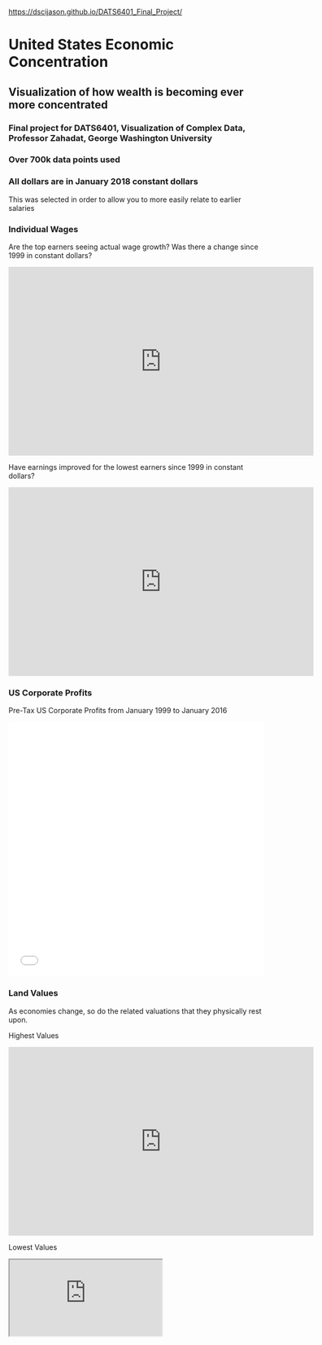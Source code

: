 https://dscijason.github.io/DATS6401_Final_Project/

# United States Economic Concentration
## Visualization of how wealth is becoming ever more concentrated

### Final project for DATS6401, Visualization of Complex Data, Professor Zahadat, George Washington University

### Over 700k data points used

### All dollars are in January 2018 constant dollars
This was selected in order to allow you to more easily relate to earlier salaries


### Individual Wages

Are the top earners seeing actual wage growth? Was there a change since 1999 in constant dollars?

<iframe width="600" height="371" seamless frameborder="0" scrolling="no" src="https://docs.google.com/spreadsheets/d/e/2PACX-1vTGVzCU3aHkVlADbhDV7ljET4qPMQTqBghaNzHPSfsu34UeZh9HbPkDTUoRVKt14l6d6xnFtqBN2PJq/pubchart?oid=1196850580&amp;format=interactive"></iframe>

Have earnings improved for the lowest earners since 1999 in constant dollars?

 <iframe width="600" height="371" seamless frameborder="0" scrolling="no" src="https://docs.google.com/spreadsheets/d/e/2PACX-1vT2aEkP7ylnodFH3oJ2NtPvdroF62QcDQcNgDkMbiPw8ArV4wSd6b65vEFoY9T8oFUSIRMW6K2mDwij/pubchart?oid=835263126&amp;format=interactive"></iframe>

### US Corporate Profits

Pre-Tax US Corporate Profits from January 1999 to January 2016

<iframe id="datawrapper-chart-BjZVk" src="//datawrapper.dwcdn.net/BjZVk/2/" scrolling="no" frameborder="0" style="width: 0; min-width: 100% !important;" height="500"></iframe><script type="text/javascript">if("undefined"==typeof window.datawrapper)window.datawrapper={};window.datawrapper["BjZVk"]={},window.datawrapper["BjZVk"].embedDeltas={"100":650,"200":575,"300":525,"400":525,"500":525,"700":500,"800":500,"900":500,"1000":500},window.datawrapper["BjZVk"].iframe=document.getElementById("datawrapper-chart-BjZVk"),window.datawrapper["BjZVk"].iframe.style.height=window.datawrapper["BjZVk"].embedDeltas[Math.min(1e3,Math.max(100*Math.floor(window.datawrapper["BjZVk"].iframe.offsetWidth/100),100))]+"px",window.addEventListener("message",function(a){if("undefined"!=typeof a.data["datawrapper-height"])for(var b in a.data[“datawrapper-height"])if("BjZVk"==b)window.datawrapper["BjZVk"].iframe.style.height=a.data["datawrapper-height"][b]+"px"});</script>


### Land Values

As economies change, so do the related valuations that they physically rest upon. 

Highest Values

<iframe width="600" height="371" seamless frameborder="0" scrolling="no" src="https://docs.google.com/spreadsheets/d/e/2PACX-1vQcRrd6O_2lomzwvZIg9qALNe9TjhXwMyv_PMt8-8FN6ZskGGQEAyIiR8Ry6VwwAASKS6-XWdTSBNlg/pubchart?oid=1041152948&amp;format=interactive"></iframe>

Lowest Values

<iframe src="https://docs.google.com/spreadsheets/d/e/2PACX-1vQcRrd6O_2lomzwvZIg9qALNe9TjhXwMyv_PMt8-8FN6ZskGGQEAyIiR8Ry6VwwAASKS6-XWdTSBNlg/pubchart?oid=192767159&amp;format=interactive"></iframe>
